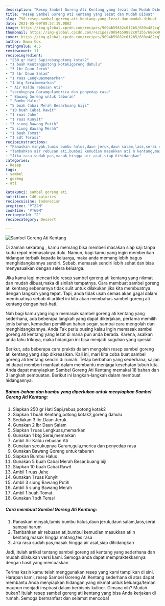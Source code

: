 ```yaml
---
description: "Resep Sambel Goreng Ati Kentang yang lezat dan Mudah Dibuat"
title: "Resep Sambel Goreng Ati Kentang yang lezat dan Mudah Dibuat"
slug: 798-resep-sambel-goreng-ati-kentang-yang-lezat-dan-mudah-dibuat
date: 2021-05-09T08:57:19.080Z
image: https://img-global.cpcdn.com/recipes/9094b59882c0f2b5/680x482cq70/sambel-goreng-ati-kentang-foto-resep-utama.jpg
thumbnail: https://img-global.cpcdn.com/recipes/9094b59882c0f2b5/680x482cq70/sambel-goreng-ati-kentang-foto-resep-utama.jpg
cover: https://img-global.cpcdn.com/recipes/9094b59882c0f2b5/680x482cq70/sambel-goreng-ati-kentang-foto-resep-utama.jpg
author: Emma Cox
ratingvalue: 4.5
reviewcount: 11
recipeingredient:
- "250 gr Hati Sapirebuspotong kotak2"
- "1 buah Kentangpotong kotak2goreng dahulu"
- "3 lbr Daun Jeruk"
- "2 lbr Daun Salam"
- "1 ruas Lengkuasmemarkan"
- "1 btg Seraimemarkan"
- " Air Kaldu rebusan Ati"
- "secukupnya Garamgulamerica dan penyedap rasa"
- " Bawang Goreng untuk taburan"
- " Bumbu Halus"
- "5 buah Cabai Merah Besarbuang biji"
- "10 buah Cabai Rawit"
- "1 ruas Jahe"
- "1 ruas Kunyit"
- "3 siung Bawang Putih"
- "5 siung Bawang Merah"
- "1 buah Tomat"
- "1 sdt Terasi"
recipeinstructions:
- "Panaskan minyak,tumis bumbu halus,daun jeruk,daun salam,laos,serai sampai harum"
- "Tambahkan air rebusan ati,bumbui kemudian masukkan ati n kentang,masak hingga matang,tes rasa"
- "Jika rasa sudah pas,masak hingga air asat,siap dihidangkan"
categories:
- Resep
tags:
- sambel
- goreng
- ati

katakunci: sambel goreng ati 
nutrition: 146 calories
recipecuisine: Indonesian
preptime: "PT22M"
cooktime: "PT60M"
recipeyield: "2"
recipecategory: Dessert

---
```



![Sambel Goreng Ati Kentang](https://img-global.cpcdn.com/recipes/9094b59882c0f2b5/680x482cq70/sambel-goreng-ati-kentang-foto-resep-utama.jpg)

Di zaman  sekarang , kamu memang bisa membeli masakan siap saji tanpa kudu repot memasaknya dulu. Namun, bagi kamu yang ingin memberikan hidangan terbaik kepada keluarga, maka anda memang lebih bagus menghidangkannya sendiri. Sebab, memasak sendiri lebih sehat dan bisa menyesuaikan dengan selera keluarga.

Jika kamu lagi mencari ide resep sambel goreng ati kentang yang nikmat dan mudah dibuat,maka di sinilah tempatnya. Cara membuat sambel goreng ati kentang  sebenarnya tidak sulit untuk dilakukan jika kita membuatnya dengan langkah yang tepat. Tapi, anda tidak usah cemas akan gagal dalam membuatnya 
sebab di artikel ini kita akan membahas sambel goreng ati kentang dengan hati-hati.  



Nah bagi kamu yang ingin memasak sambel goreng ati kentang yang sederhana, ada beberapa langkah yang dapat dikerjakan, pertama memilih jenis bahan, kemudian pemilihan bahan segar, sampai cara mengolah dan menghidangkannya. Anda Tak perlu pusing kalau ingin memasak sambel goreng ati kentang yang lezat di mana pun anda berada. Karena, asalkan anda  tahu triknya, maka hidangan ini bisa menjadi suguhan yang spesial.

Berikut, ada beberapa cara praktis  dalam mengolah resep sambel goreng ati kentang yang siap dikreasikan. Kali ini, mari kita coba buat sambel goreng ati kentang sendiri di rumah. Tetap berbahan yang sederhana, sajian ini dapat memberi manfaat dalam membantu menjaga kesehatan tubuh kita. Anda dapat menyiapkan Sambel Goreng Ati Kentang memakai 18 bahan dan 3 langkah pembuatan. Berikut ini langkah-langkah dalam membuat hidangannya.

<!--inarticleads1-->

##### Bahan-bahan dan bumbu yang diperlukan untuk menyiapkan Sambel Goreng Ati Kentang:

1. Siapkan 250 gr Hati Sapi,rebus,potong kotak2
1. Siapkan 1 buah Kentang,potong kotak2,goreng dahulu
1. Sediakan 3 lbr Daun Jeruk
1. Gunakan 2 lbr Daun Salam
1. Siapkan 1 ruas Lengkuas,memarkan
1. Gunakan 1 btg Serai,memarkan
1. Ambil  Air Kaldu rebusan Ati
1. Gunakan secukupnya Garam,gula,merica dan penyedap rasa
1. Gunakan  Bawang Goreng untuk taburan
1. Siapkan  Bumbu Halus
1. Gunakan 5 buah Cabai Merah Besar,buang biji
1. Siapkan 10 buah Cabai Rawit
1. Ambil 1 ruas Jahe
1. Gunakan 1 ruas Kunyit
1. Ambil 3 siung Bawang Putih
1. Ambil 5 siung Bawang Merah
1. Ambil 1 buah Tomat
1. Gunakan 1 sdt Terasi




<!--inarticleads2-->

##### Cara membuat Sambel Goreng Ati Kentang:

1. Panaskan minyak,tumis bumbu halus,daun jeruk,daun salam,laos,serai sampai harum
1. Tambahkan air rebusan ati,bumbui kemudian masukkan ati n kentang,masak hingga matang,tes rasa
1. Jika rasa sudah pas,masak hingga air asat,siap dihidangkan




Jadi, itulah artikel tentang  sambel goreng ati kentang  yang sederhana dan mudah dilakukan versi kami. Semoga anda dapat mempraktekkannya dengan hasil yang memuaskan. 

Terima kasih kamu telah menggunakan resep yang kami tampilkan di sini. Harapan kami, resep  Sambel Goreng Ati Kentang sederhana di atas dapat membantu Anda menyiapkan hidangan yang nikmat untuk keluarga/teman maupun menjadi inspirasi dalam berbisnis kuliner. Gimana nih? Mudah bukan? Itulah resep sambel goreng ati kentang yang bisa Anda kerjakan di rumah. Semoga bermanfaat dan selamat mencoba!

